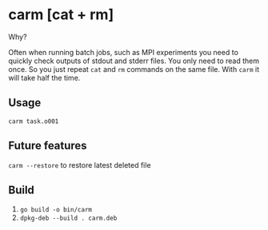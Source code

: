 # carm [cat + rm]

Why?

Often when running batch jobs, such as MPI experiments you need
to quickly check outputs of stdout and stderr files. You only need
to read them once. So you just repeat `cat` and `rm` commands on
the same file. With `carm` it will take half the time.

## Usage

```
carm task.o001
```

## Future features

`carm --restore` to restore latest deleted file


## Build

1. `go build -o bin/carm`
2. `dpkg-deb --build . carm.deb`
